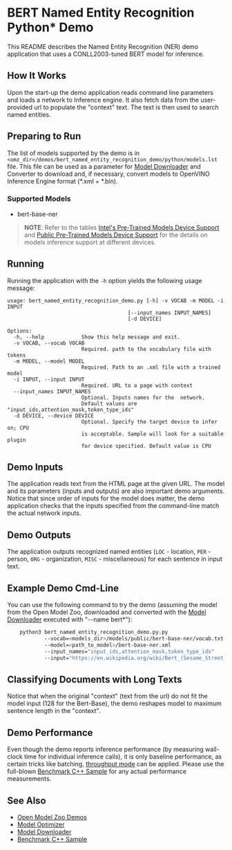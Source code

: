 # BERT Named Entity Recognition Python\* Demo

This README describes the Named Entity Recognition (NER) demo application that uses a CONLL2003-tuned BERT model for inference.

## How It Works

Upon the start-up the demo application reads command line parameters and loads a network to Inference engine.
It also fetch data from the user-provided url to populate the "context" text.
The text is then used to search named entities.

## Preparing to Run

The list of models supported by the demo is in `<omz_dir>/demos/bert_named_entity_recognition_demo/python/models.lst` file.
This file can be used as a parameter for [Model Downloader](../../../tools/downloader/README.md) and Converter to download and, if necessary, convert models to OpenVINO Inference Engine format (\*.xml + \*.bin).

### Supported Models

* bert-base-ner

> **NOTE**: Refer to the tables [Intel's Pre-Trained Models Device Support](../../../models/intel/device_support.md) and [Public Pre-Trained Models Device Support](../../../models/public/device_support.md) for the details on models inference support at different devices.

## Running

Running the application with the `-h` option yields the following usage message:

```
usage: bert_named_entity_recognition_demo.py [-h] -v VOCAB -m MODEL -i INPUT
                                       [--input_names INPUT_NAMES]
                                       [-d DEVICE]

Options:
  -h, --help            Show this help message and exit.
  -v VOCAB, --vocab VOCAB
                        Required. path to the vocabulary file with tokens
  -m MODEL, --model MODEL
                        Required. Path to an .xml file with a trained model
  -i INPUT, --input INPUT
                        Required. URL to a page with context
  --input_names INPUT_NAMES
                        Optional. Inputs names for the  network.
                        Default values are "input_ids,attention_mask,token_type_ids"
  -d DEVICE, --device DEVICE
                        Optional. Specify the target device to infer on; CPU
                        is acceptable. Sample will look for a suitable plugin
                        for device specified. Default value is CPU
```

## Demo Inputs

The application reads text from the HTML page at the given URL.
The model and its parameters (inputs and outputs) are also important demo arguments.
Notice that since order of inputs for the model does matter, the demo application checks that the inputs specified
from the command-line match the actual network inputs.

## Demo Outputs

The application outputs recognized named entities (`LOC` - location, `PER` - person, `ORG` - organization, `MISC` - miscellaneous)
for each sentence in input text.

## Example Demo Cmd-Line

You can use the following command to try the demo (assuming the model from the Open Model Zoo, downloaded and converted with the
[Model Downloader](../../../tools/downloader/README.md) executed with "--name bert*"):

```sh
    python3 bert_named_entity_recognition_demo.py.py
            --vocab=<models_dir>/models/public/bert-base-ner/vocab.txt
            --model=<path_to_model>/bert-base-ner.xml
            --input_names="input_ids,attention_mask,token_type_ids"
            --input="https://en.wikipedia.org/wiki/Bert_(Sesame_Street)"
```

## Classifying Documents with Long Texts

Notice that when the original "context" (text from the url) do not fit the model input
(128 for the Bert-Base), the demo reshapes model to maximum sentence length in the "context".

## Demo Performance

Even though the demo reports inference performance (by measuring wall-clock time for individual inference calls),
it is only baseline performance, as certain tricks like batching,
[throughput mode](https://docs.openvinotoolkit.org/latest/_docs_IE_DG_Intro_to_Performance.html) can be applied.
Please use the full-blown [Benchmark C++ Sample](https://docs.openvinotoolkit.org/latest/_inference_engine_samples_benchmark_app_README.html)
for any actual performance measurements.

## See Also

* [Open Model Zoo Demos](../../README.md)
* [Model Optimizer](https://docs.openvinotoolkit.org/latest/_docs_MO_DG_Deep_Learning_Model_Optimizer_DevGuide.html)
* [Model Downloader](../../../tools/downloader/README.md)
* [Benchmark C++ Sample](https://docs.openvinotoolkit.org/latest/_inference_engine_samples_benchmark_app_README.html)
